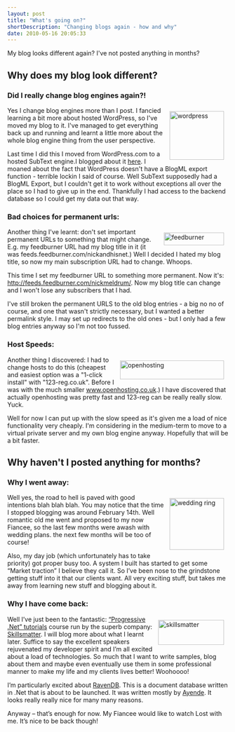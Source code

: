 ```yaml
---
layout: post
title: "What's going on?"
shortDescription: "Changing blogs again - how and why"
date: 2010-05-16 20:05:33
---
```

<p>My blog looks different again? I've not posted anything in months?</p>
<h2>Why does my blog look different?</h2>
<h3>Did I really change blog engines again?!</h3>
<p><img src="/assets/images/wordpress_thumb.png" alt="wordpress" style="padding: 10px;" align="right" height="111" width="124" />Yes I change blog engines more than I post. I fancied learning a bit more about hosted WordPress, so I've moved my blog to it. I've managed to get everything back up and running and learnt a little more about the whole blog engine thing from the user perspective.</p>
<p>Last time I did this I moved from WordPress.com to a hosted SubText engine.I blogged about it <a href="http://www.nickmeldrum.com/blog/online-presence/moved-to-subtext/">here</a>. I moaned about the fact that WordPress doesn't have a BlogML export function - terrible lockin I said of course. Well SubText supposedly had a BlogML Export, but I couldn't get it to work without exceptions all over the place so I had to give up in the end. Thankfully I had access to the backend database so I could get my data out that way.</p>
<h3>Bad choices for permanent urls:<a href="http://www.nickmeldrum.com/blog/wp-content/uploads/2010/05/feedburner.jpg"></a></h3>
<p><img src="/assets/images/feedburner_thumb.jpg" alt="feedburner" style="padding: 10px;" align="right" height="29" width="137" />Another thing I've learnt: don't set important permanent URLs to something that might change. E.g. my feedburner URL had my blog title in it (it was feeds.feedburner.com/nickandhisnet.) Well I decided I hated my blog title, so now my main subscription URL had to change. Whoops.</p>
<p>This time I set my feedburner URL to something more permanent. Now it's: <a href="http://feeds.feedburner.com/nickmeldrum/">http://feeds.feedburner.com/nickmeldrum/</a>. Now my blog title can change and I won't lose any subscribers that I had.</p>
<p>I've still broken the permanent URLS to the old blog entries - a big no no of course, and one that wasn't strictly necessary, but I wanted a better permalink style. I may set up redirects to the old ones - but I only had a few blog entries anyway so I'm not too fussed.</p>
<h3>Host Speeds:</h3>
<p><img src="/assets/images/openhosting_thumb.png" alt="openhosting" style="padding: 10px;" align="right" height="43" width="237" />Another thing I discovered: I had to change hosts to do this (cheapest and easiest option was a "1-click install" with "123-reg.co.uk". Before I was with the much smaller <a href="http://www.openhosting.co.uk">www.openhosting.co.uk</a>.) I have discovered that actually openhosting was pretty fast and 123-reg can be really really slow. Yuck.</p>
<p>Well for now I can put up with the slow speed as it's given me a load of nice functionality very cheaply. I'm considering in the medium-term to move to a virtual private server and my own blog engine anyway. Hopefully that will be a bit faster.</p>
<h2>Why haven't I posted anything for months?</h2>
<h3>Why I went away:</h3>
<p><img src="/assets/images/weddingring_thumb.jpg" alt="wedding ring" style="padding: 10px;" align="right" height="118" width="124" />Well yes, the road to hell is paved with good intentions blah blah blah. You may notice that the time I stopped blogging was around February 14th. Well romantic old me went and proposed to my now Fiancee, so the last few months were awash with wedding plans. the next few months will be too of course!</p>
<p>Also, my day job (which unfortunately has to take priority) got proper busy too. A system I built has started to get some &ldquo;Market traction&rdquo; I believe they call it. So I&rsquo;ve been nose to the grindstone getting stuff into it that our clients want. All very exciting stuff, but takes me away from learning new stuff and blogging about it.</p>
<h3>Why I have come back:</h3>
<p><img src="/assets/images/smlogoblackmanga_thumb.gif" alt="skillsmatter" style="padding: 10px;" align="right" height="57" width="150" />Well I&rsquo;ve just been to the fantastic: <a href="http://skillsmatter.com/event/open-source-dot-net/progressive-dotnet-tutorials-2010">&ldquo;Progressive .Net&rdquo; tutorials</a> course run by the superb company: <a href="http://skillsmatter.com/">Skillsmatter</a>. I will blog more about what I learnt later. Suffice to say the excellent speakers rejuvenated my developer spirit and I&rsquo;m all excited about a load of technologies. So much that I want to write samples, blog about them and maybe even eventually use them in some professional manner to make my life and my clients lives better! Woohoooo!</p>
<p>I&rsquo;m particularly excited about <a href="http://ravendb.net">RavenDB</a>. This is a document database written in .Net that is about to be launched. It was written mostly by <a href="http://ayende.com/blog">Ayende</a>. It looks really really nice for many many reasons.</p>
<p>Anyway &ndash; that&rsquo;s enough for now. My Fiancee would like to watch Lost with me. It&rsquo;s nice to be back though!</p>